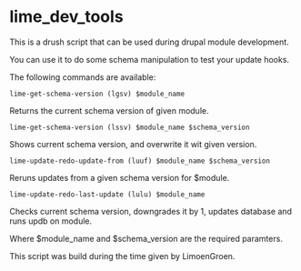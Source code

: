 # lime_dev_tools

This is a drush script that can be used during drupal module development.

You can use it to do some schema manipulation to test your update hooks.

The following commands are available:

`lime-get-schema-version (lgsv) $module_name`

Returns the current schema version of given module.
 
`lime-get-schema-version (lssv) $module_name $schema_version`

Shows current schema version, and overwrite it wit given version.
 
`lime-update-redo-update-from (luuf) $module_name $schema_version`

Reruns updates from a given schema version for $module.
 
`lime-update-redo-last-update (lulu) $module_name`

Checks current schema version, downgrades it by 1, updates database and runs updb on module.


Where $module_name and $schema_version are the required paramters.

This script was build during the time given by LimoenGroen.
